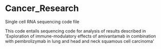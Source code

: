 # Cancer_Research
Single cell RNA sequencing code file

This code entails sequencing code for analysis of results described in 'Exploration of immune-modulatory effects of amivantamab in combination with pembrolizymab in lung and head and neck squamous cell carcinoma'
